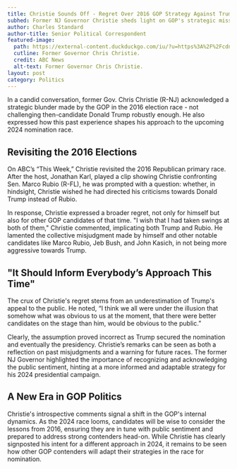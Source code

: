 ```yaml
---
title: Christie Sounds Off - Regret Over 2016 GOP Strategy Against Trump
subhed: Former NJ Governor Christie sheds light on GOP's strategic missteps and sets tone for 2024 nomination race.
author: Charles Standard
author-title: Senior Political Correspondent
featured-image: 
  path: https://external-content.duckduckgo.com/iu/?u=https%3A%2F%2Fcdn.abcotvs.com%2Fdip%2Fimages%2F818044_063015-ap-chris-christie-ap-img.jpg%3Fw%3D1280%26r%3D16%3A9&f=1&nofb=1&ipt=729477258aecd32984fa80ae71ec2f6dd4de708e1ee61d4b3969fd88f7dc4baa&ipo=images
  cutline: Former Governor Chris Christie.
  credit: ABC News
  alt-text: Former Governor Chris Christie.
layout: post
category: Politics
---
```


In a candid conversation, former Gov. Chris Christie (R-NJ) acknowledged a strategic blunder made by the GOP in the 2016 election race - not challenging then-candidate Donald Trump robustly enough. He also expressed how this past experience shapes his approach to the upcoming 2024 nomination race.

## Revisiting the 2016 Elections

On ABC’s “This Week,” Christie revisited the 2016 Republican primary race. After the host, Jonathan Karl, played a clip showing Christie confronting Sen. Marco Rubio (R-FL), he was prompted with a question: whether, in hindsight, Christie wished he had directed his criticisms towards Donald Trump instead of Rubio.

In response, Christie expressed a broader regret, not only for himself but also for other GOP candidates of that time. "I wish that I had taken swings at both of them," Christie commented, implicating both Trump and Rubio. He lamented the collective misjudgment made by himself and other notable candidates like Marco Rubio, Jeb Bush, and John Kasich, in not being more aggressive towards Trump.

## "It Should Inform Everybody’s Approach This Time"

The crux of Christie's regret stems from an underestimation of Trump's appeal to the public. He noted, “I think we all were under the illusion that somehow what was obvious to us at the moment, that there were better candidates on the stage than him, would be obvious to the public.”

Clearly, the assumption proved incorrect as Trump secured the nomination and eventually the presidency. Christie’s remarks can be seen as both a reflection on past misjudgments and a warning for future races. The former NJ Governor highlighted the importance of recognizing and acknowledging the public sentiment, hinting at a more informed and adaptable strategy for his 2024 presidential campaign.

## A New Era in GOP Politics

Christie's introspective comments signal a shift in the GOP's internal dynamics. As the 2024 race looms, candidates will be wise to consider the lessons from 2016, ensuring they are in tune with public sentiment and prepared to address strong contenders head-on. While Christie has clearly signposted his intent for a different approach in 2024, it remains to be seen how other GOP contenders will adapt their strategies in the race for nomination.
